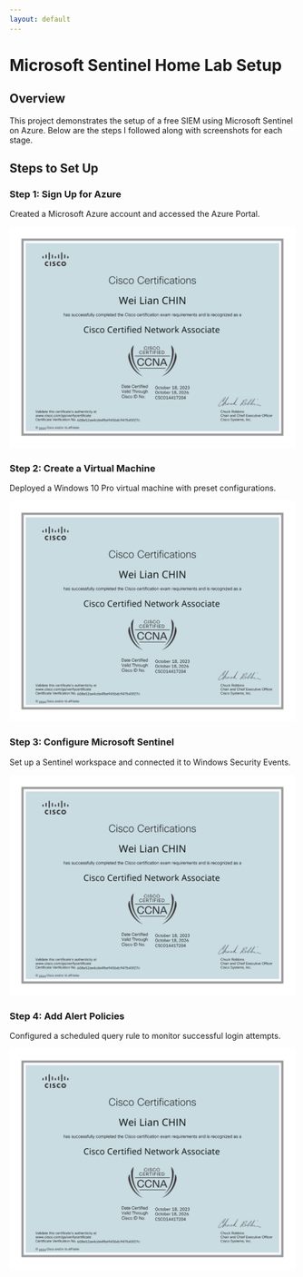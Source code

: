 ```yaml
---
layout: default
---
```


# Microsoft Sentinel Home Lab Setup 
<section class="overview">
            <h2>Overview</h2>
            <p>This project demonstrates the setup of a free SIEM using Microsoft Sentinel on Azure. Below are the steps I followed along with screenshots for each stage.</p>
        </section>
		
<section class="steps">
            <h2>Steps to Set Up</h2>
            <div class="step">
                <h3>Step 1: Sign Up for Azure</h3>
                <p>Created a Microsoft Azure account and accessed the Azure Portal.</p>
                <img src="images/CCNA.png" alt="Azure Sign Up Screenshot">
            </div>
            <div class="step">
                <h3>Step 2: Create a Virtual Machine</h3>
                <p>Deployed a Windows 10 Pro virtual machine with preset configurations.</p>
                <img src="images/CCNA.png" alt="Azure Virtual Machine Setup Screenshot">
            </div>
            <div class="step">
                <h3>Step 3: Configure Microsoft Sentinel</h3>
                <p>Set up a Sentinel workspace and connected it to Windows Security Events.</p>
                <img src="images/CCNA.png" alt="Sentinel Workspace Configuration Screenshot">
            </div>
            <div class="step">
                <h3>Step 4: Add Alert Policies</h3>
                <p>Configured a scheduled query rule to monitor successful login attempts.</p>
                <img src="images/CCNA.png" alt="Alert Policy Configuration Screenshot">
            </div>
        </section>

